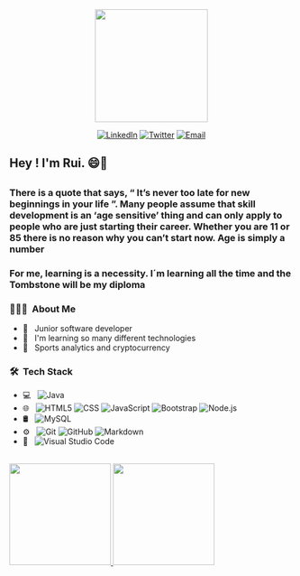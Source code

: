 <div id="header" align="center">
  <img src="https://media.giphy.com/media/EPDjO7pkxU8KI/giphy.gif" width="200"/>
</div>

<p align="center">
<a href="https://www.linkedin.com/in/ruifspinto/"><img alt="LinkedIn" src="https://img.shields.io/badge/LinkedIn-RuiFSP-blue?style=flat-square&logo=linkedin"></a>
<a href="https://twitter.com/RuiFSPinto/"><img alt="Twitter" src="https://img.shields.io/badge/Twitter-RuiFSP-blue?style=flat-square&logo=twitter"></a>
<a href="mailto:ruifspinto@gmail.com"><img alt="Email" src="https://img.shields.io/badge/Email-ruifspinto@gmail.com-red?style=flat-square&logo=gmail"></a>
</p>

<h2> Hey ! I'm Rui. 😄👋 <h2/> 
  
<h3 >There is a quote that says, “ It’s never too late for new beginnings in your life ”. Many people assume that skill development is an ‘age sensitive’ thing and can only apply to people who are just starting their career. Whether you are 11 or 85 there is no reason why you can’t start now. Age is simply a number </h3>

<h3>For me, learning is a necessity. I´m learning all the time and the Tombstone will be my diploma </h3>

<h3> 👨🏻‍💻 &nbsp;About Me </h3>

- 💼 &nbsp; Junior software developer 
- 🌱 &nbsp; I'm learning so many different technologies
- 💜 &nbsp; Sports analytics and cryptocurrency 

<h3> 🛠 &nbsp;Tech Stack</h3>

- 💻 &nbsp;
  ![Java](https://img.shields.io/badge/-Java-333333?style=flat&logo=Java&logoColor=007396)
- 🌐 &nbsp;
  ![HTML5](https://img.shields.io/badge/-HTML5-333333?style=flat&logo=HTML5)
  ![CSS](https://img.shields.io/badge/-CSS-333333?style=flat&logo=CSS3&logoColor=1572B6)
  ![JavaScript](https://img.shields.io/badge/-JavaScript-333333?style=flat&logo=javascript)
  ![Bootstrap](https://img.shields.io/badge/-Bootstrap-333333?style=flat&logo=bootstrap&logoColor=563D7C)
  ![Node.js](https://img.shields.io/badge/-Node.js-333333?style=flat&logo=node.js)
- 🛢 &nbsp;
  ![MySQL](https://img.shields.io/badge/-MySQL-333333?style=flat&logo=mysql)
- ⚙️ &nbsp;
  ![Git](https://img.shields.io/badge/-Git-333333?style=flat&logo=git)
  ![GitHub](https://img.shields.io/badge/-GitHub-333333?style=flat&logo=github)
  ![Markdown](https://img.shields.io/badge/-Markdown-333333?style=flat&logo=markdown)
- 🔧 &nbsp;
  ![Visual Studio Code](https://img.shields.io/badge/-Visual%20Studio%20Code-333333?style=flat&logo=visual-studio-code&logoColor=007ACC)
<br/>

<a href="https://github.com/RuiFSP">
  <img height="180em" src="https://github-readme-stats.vercel.app/api?username=RuiFSP&theme=buefy&show_icons=true" />
  <img height="180em" src="https://github-readme-stats.vercel.app/api/top-langs/?username=RuiFSP&theme=buefy&layout=compact" />
</a>

<br/>
